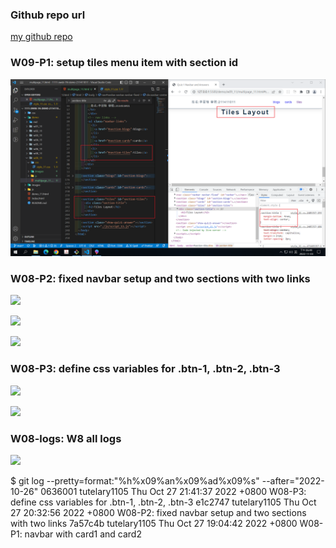 ### Github repo url

[my github repo](https://github.com/tutelary1105/1111-sweb-1N-demo-211411011)

### W09-P1: setup tiles menu item with section id

![](w09_p1.png)

### W08-P2: fixed navbar setup and two sections with two links

![](w08_p2-1.png)

![](w08_p2-2.png)

![](w08_p2-3.png)

### W08-P3: define css variables for .btn-1, .btn-2, .btn-3

![](w08_p3-1.png)

![](w08_p3-2.png)

### W08-logs: W8 all logs

![](w08_logs.png)

$ git log --pretty=format:"%h%x09%an%x09%ad%x09%s" --after="2022-10-26"
0636001 tutelary1105 Thu Oct 27 21:41:37 2022 +0800 W08-P3: define css variables for .btn-1, .btn-2, .btn-3
e1c2747 tutelary1105 Thu Oct 27 20:32:56 2022 +0800 W08-P2: fixed navbar setup and two sections with two links
7a57c4b tutelary1105 Thu Oct 27 19:04:42 2022 +0800 W08-P1: navbar with card1 and card2
